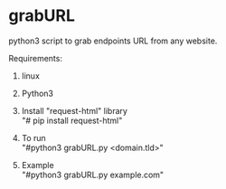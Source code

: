 # grabURL
python3 script to grab endpoints URL from any website.

Requirements: 
1) linux
2) Python3

3) Install "request-html" library\
"# pip install request-html"

4) To run\
"#python3 grabURL.py <domain.tld>"

5) Example\
  "#python3 grabURL.py example.com"
